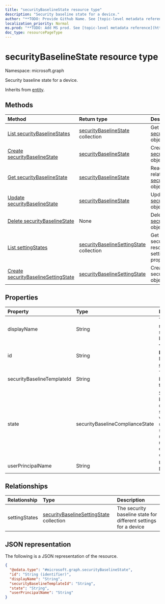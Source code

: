 ```yaml
---
title: "securityBaselineState resource type"
description: "Security baseline state for a device."
author: "**TODO: Provide Github Name. See [topic-level metadata reference](https://msgo.azurewebsites.net/add/document/guidelines/metadata.html#topic-level-metadata)**"
localization_priority: Normal
ms.prod: "**TODO: Add MS prod. See [topic-level metadata reference](https://msgo.azurewebsites.net/add/document/guidelines/metadata.html#topic-level-metadata)**"
doc_type: resourcePageType
---
```


# securityBaselineState resource type

Namespace: microsoft.graph



Security baseline state for a device.


Inherits from [entity](../resources/entity.md).

## Methods
|Method|Return type|Description|
|:---|:---|:---|
|[List securityBaselineStates](../api/securitybaselinestate-list.md)|[securityBaselineState](../resources/securitybaselinestate.md) collection|Get a list of the [securityBaselineState](../resources/securitybaselinestate.md) objects and their properties.|
|[Create securityBaselineState](../api/securitybaselinestate-create.md)|[securityBaselineState](../resources/securitybaselinestate.md)|Create a new [securityBaselineState](../resources/securitybaselinestate.md) object.|
|[Get securityBaselineState](../api/securitybaselinestate-get.md)|[securityBaselineState](../resources/securitybaselinestate.md)|Read the properties and relationships of a [securityBaselineState](../resources/securitybaselinestate.md) object.|
|[Update securityBaselineState](../api/securitybaselinestate-update.md)|[securityBaselineState](../resources/securitybaselinestate.md)|Update the properties of a [securityBaselineState](../resources/securitybaselinestate.md) object.|
|[Delete securityBaselineState](../api/securitybaselinestate-delete.md)|None|Deletes a [securityBaselineState](../resources/securitybaselinestate.md) object.|
|[List settingStates](../api/securitybaselinestate-list-settingstates.md)|[securityBaselineSettingState](../resources/securitybaselinesettingstate.md) collection|Get the securityBaselineSettingState resources from the settingStates navigation property.|
|[Create securityBaselineSettingState](../api/securitybaselinestate-post-settingstates.md)|[securityBaselineSettingState](../resources/securitybaselinesettingstate.md)|Create a new securityBaselineSettingState object.|

## Properties
|Property|Type|Description|
|:---|:---|:---|
|displayName|String|The display name of the security baseline|
|id|String|**TODO: Add Description** Inherited from [entity](../resources/entity.md)|
|securityBaselineTemplateId|String|The security baseline template id|
|state|securityBaselineComplianceState|Security baseline compliance state. Possible values are: `unknown`, `secure`, `notApplicable`, `notSecure`, `error`, `conflict`.|
|userPrincipalName|String|User Principal Name|

## Relationships
|Relationship|Type|Description|
|:---|:---|:---|
|settingStates|[securityBaselineSettingState](../resources/securitybaselinesettingstate.md) collection|The security baseline state for different settings for a device|

## JSON representation
The following is a JSON representation of the resource.
<!-- {
  "blockType": "resource",
  "keyProperty": "id",
  "@odata.type": "microsoft.graph.securityBaselineState",
  "baseType": "microsoft.graph.entity",
  "openType": false
}
-->
``` json
{
  "@odata.type": "#microsoft.graph.securityBaselineState",
  "id": "String (identifier)",
  "displayName": "String",
  "securityBaselineTemplateId": "String",
  "state": "String",
  "userPrincipalName": "String"
}
```

